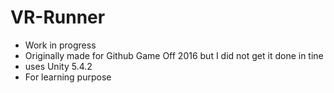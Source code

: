 # VR-Runner

- Work in progress
- Originally made for Github Game Off 2016 but I did not get it done in tine
- uses Unity 5.4.2
- For learning purpose
